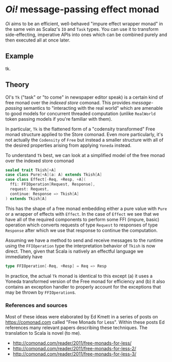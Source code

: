 
# *Oi!* message-passing effect monad

*Oi* aims to be an efficient, well-behaved "impure effect wrapper 
monad" in the same vein as Scalaz's `IO` and `Task` types. You can 
use it to transform side-effecting, imperative APIs into ones which 
can be combined purely and then executed all at once later.

## Example

tk.

## Theory

OI's `Tk` ("task" or "to come" in newspaper editor speak) is a 
certain kind of free monad over the *indexed store* 
comonad. This provides *message-passing* semantics to "interacting 
with the real world" which are amenable to good models for 
concurrent threaded computation (unlike `RealWorld` token passing 
models if you're familiar with them).

In particular, `Tk` is the flattened form of a "codensity 
transformed" Free monad structure applied to the Store comonad. 
Even more particularly, it's not actually the `Codensity` of `Free`
but instead a smaller structure with all of the desired properties 
arising from applying `Yoneda` instead.

To understand `Tk` best, we can look at a simplified model of
the free monad over the indexed store comonad

```scala
sealed trait Tkish[+A]
case class Pure[+A](a: A) extends Tkish[A]
case class Effect[-Req, +Resp, +A](
  ffi: FFIOperation[Request, Response],
  request: Request,
  continue: Response => Tkish[A]
) extends Tkish[A]
```

This has the shape of a free monad embedding either a pure value 
with `Pure` or a wrapper of effects with `Effect`. In the case of 
`Effect` we see that we have all of the required components to 
perform some FFI (impure, basic) operation which converts requests 
of type `Request` to responses of type `Response` after which we use
that response to continue the computation.

Assuming we have a method to send and receive messages to the 
runtime using the `FFIOperation` type the interpretation behavior of 
`Tkish` is now direct. Then, given that Scala is natively an 
effectful language we immediately have

```scala
type FFIOperation[-Req, +Resp] = Req => Resp
```

In practice, the actual `Tk` monad is identical to this except (a)
it uses a Yoneda transformed version of the Free monad for 
efficiency and (b) it also contains an exception handler to properly
account for the exceptions that may be thrown by `FFIOperation`s.

### References and sources

Most of these ideas were elaborated by Ed Kmett in a series of posts 
on https://comonad.com called "Free Monads for Less". Within these 
posts Ed references many relevant papers describing these techniques.
The translation to Scala is novel (to me).

- http://comonad.com/reader/2011/free-monads-for-less/
- http://comonad.com/reader/2011/free-monads-for-less-2/
- http://comonad.com/reader/2011/free-monads-for-less-3/